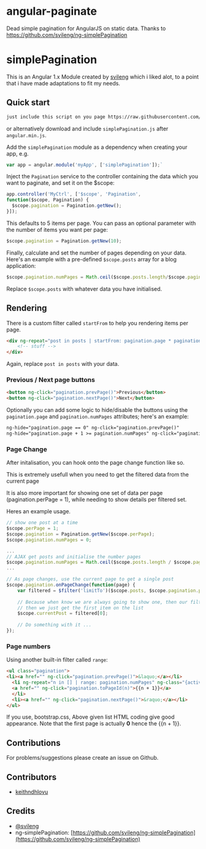 # angular-paginate
Dead simple pagination for AngularJS on static data. Thanks to https://github.com/svileng/ng-simplePagination

# simplePagination

This is an Angular 1.x Module created by [svileng](https://github.com/svileng/) which i liked alot, to a point that i have made adaptations to fit my needs.

## Quick start

```bash
just include this script on you page https://raw.githubusercontent.com/KeithNdhlovu/angular-paginate/master/angular-paginate.js
```
or alternatively download and include `simplePagination.js` after `angular.min.js`.

Add the `simplePagination` module as a dependency when creating your app, e.g.

```js
var app = angular.module('myApp', ['simplePagination']);`
```

Inject the `Pagination` service to the controller containing the data which you want to paginate, and set it on the $scope:

```js
app.controller('MyCtrl', ['$scope', 'Pagination',
function($scope, Pagination) {
  $scope.pagination = Pagination.getNew();
}]);
```

This defaults to 5 items per page. You can pass an optional parameter with the number of items you want per page:

```js
$scope.pagination = Pagination.getNew(10);
```

Finally, calculate and set the number of pages depending on your data. Here's an example with a pre-defined `$scope.posts` array for a blog application:

```js
$scope.pagination.numPages = Math.ceil($scope.posts.length/$scope.pagination.perPage);
```

Replace `$scope.posts` with whatever data you have initialised.

## Rendering

There is a custom filter called `startFrom` to help you rendering items per page.

```html
<div ng-repeat="post in posts | startFrom: pagination.page * pagination.perPage | limitTo: pagination.perPage">
	<!-- stuff -->
</div>
```

Again, replace `post in posts` with your data.

### Previous / Next page buttons
```html
<button ng-click="pagination.prevPage()">Previous</button>
<button ng-click="pagination.nextPage()">Next</button>
```
Optionally you can add some logic to hide/disable the buttons using the `pagination.page` and `pagination.numPages` attributes; here's an example:

```html
ng-hide="pagination.page == 0" ng-click="pagination.prevPage()"
ng-hide="pagination.page + 1 >= pagination.numPages" ng-click="pagination.nextPage()"
```

### Page Change

After initalisation, you can hook onto the page change function like so.

This is extremely usefull when you need to get the filtered data from the current page

It is also more important for showing one set of data per page (pagination.perPage = 1), while needing to show details per filtered set.

Heres an example usage.

```js
// show one post at a time
$scope.perPage = 1;
$scope.pagination = Pagination.getNew($scope.perPage);
$scope.pagination.numPages = 0;

...
// AJAX get posts and initialise the number pages
$scope.pagination.numPages = Math.ceil($scope.posts.length / $scope.pagination.perPage);
...

// As page changes, use the current page to get a single post
$scope.pagination.onPageChange(function(page) {
    var filtered = $filter('limitTo')($scope.posts, $scope.pagination.perPage, page * $scope.pagination.perPage));
    
    // Because when know we are always going to show one, then our filtered results will return an array with one item always
    // then we just get the first item on the list
    $scope.currentPost = filtered[0];
    
    // Do something with it ...
});
```

### Page numbers
Using another built-in filter called `range`:
```html
<ul class="pagination">
<li><a href="" ng-click="pagination.prevPage()">&laquo;</a></li>
  <li ng-repeat="n in [] | range: pagination.numPages" ng-class="{active: n == pagination.page}">
  <a href="" ng-click="pagination.toPageId(n)">{{n + 1}}</a>
  </li>
  <li><a href="" ng-click="pagination.nextPage()">&raquo;</a></li>
</ul>
```

If you use, bootstrap.css, Above given list HTML coding give good appearance. Note that the first page is actually __0__ hence the {{n + 1}}.

## Contributions
For problems/suggestions please create an issue on Github.

## Contributors

* [keithndhlovu](https://www.instagram.com/keithndhlovu/)

## Credits
* [@svileng](https://twitter.com/svileng)
* ng-simplePagination: [https://github.com/svileng/ng-simplePagination](https://github.com/svileng/ng-simplePagination)
